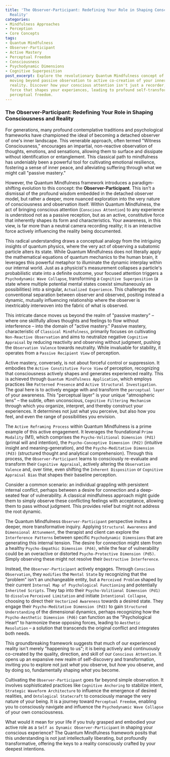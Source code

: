 ```yaml
---
title: 'The Observer-Participant: Redefining Your Role in Shaping Consciousness and
  Reality'
categories:
- Mindfulness Approaches
- Perception
- Core Concepts
tags:
- Quantum Mindfulness
- Observer-Participant
- Active Mastery
- Perceptual Freedom
- Consciousness
- Psychodynamic Dimensions
- Cognitive Superposition
post_excerpt: Explore the revolutionary Quantum Mindfulness concept of the "Observer-Participant,"
  moving beyond passive observation to active co-creation of your inner and outer
  reality. Discover how your conscious attention isn't just a recorder, but a powerful
  force that shapes your experiences, leading to profound self-transformation and
  perceptual freedom.
---
```

### The Observer-Participant: Redefining Your Role in Shaping Consciousness and Reality

For generations, many profound contemplative traditions and psychological frameworks have championed the ideal of becoming a detached observer of one's inner landscape. This venerable approach, often termed "Witness Consciousness," encourages an impartial, non-reactive observation of thoughts, emotions, and sensations, allowing them to surface and dissipate without identification or entanglement. This classical path to mindfulness has undeniably been a powerful tool for cultivating emotional resilience, fostering a sense of inner peace, and alleviating suffering through what we might call "passive mastery."

However, the Quantum Mindfulness framework introduces a paradigm-shifting evolution to this concept: the **Observer-Participant**. This isn't a dismissal of the profound wisdom embedded in the detached observer model, but rather a deeper, more nuanced exploration into the very nature of consciousness and observation itself. Within Quantum Mindfulness, the act of bringing conscious attention (`Conscious Attention`) to any experience is understood not as a passive reception, but as an active, constitutive force that inherently shapes its form and characteristics. Your awareness, in this view, is far more than a neutral camera recording reality; it is an interactive force actively influencing the reality being documented.

This radical understanding draws a conceptual analogy from the intriguing insights of quantum physics, where the very act of observing a subatomic particle alters its state. While Quantum Mindfulness does not literally apply the mathematical equations of quantum mechanics to the human brain, it leverages this powerful metaphor to illuminate the dynamic interplay within our internal world. Just as a physicist's measurement collapses a particle's probabilistic state into a definite outcome, your focused attention triggers a `Psychodynamic Wave Collapse`, transforming a `Cognitive Superposition` (a state where multiple potential mental states coexist simultaneously as possibilities) into a singular, `Actualized Experience`. This challenges the conventional separation between observer and observed, positing instead a dynamic, mutually influencing relationship where the observer is inextricably interwoven into the fabric of what is observed.

This intricate dance moves us beyond the realm of "passive mastery" – where one skillfully allows thoughts and feelings to flow without interference – into the domain of "active mastery." Passive mastery, characteristic of `Classical Mindfulness`, primarily focuses on cultivating `Non-Reactive Observation` and aims to neutralize negative `Cognitive Appraisal` by reducing reactivity and observing without judgment, pushing the `Observation Valence` towards neutrality. While invaluable for stability, it operates from a `Passive Recipient View` of perception.

Active mastery, conversely, is not about forceful control or suppression. It embodies the `Active Constitutive Force View` of perception, recognizing that consciousness actively shapes and generates experienced reality. This is achieved through `Quantum Mindfulness Application`, which employs practices like `Patterned Presence` and `Active Structural Investigation`. The goal here is to actively engage with and transform the `perceptual layer` of your awareness. This "perceptual layer" is your unique "atmospheric lens" – the subtle, often unconscious, `Cognitive Filtering Mechanism` through which you organize, interpret, and thereby construct your experiences. It determines not just what you perceive, but also how you feel, and even the range of possibilities you envision.

The `Active Reframing Process` within Quantum Mindfulness is a prime example of this active engagement. It leverages the foundational `Prime Modality` (M1), which comprises the `Psycho-Volitional Dimension (Pd1)` (primal will and intention), the `Psycho-Conceptive Dimension (Pd2)` (intuitive insight and meaning-generation), and the `Psycho-Meditative Dimension (Pd3)` (structured thought and analytical comprehension). Through this process, the `Observer-Participant` learns to consciously re-evaluate and transform their `Cognitive Appraisal`, actively altering the `Observation Valence` and, over time, even shifting the `Inherent Disposition` or `Cognitive Appraisal Bias` that shapes their baseline perception.

Consider a common scenario: an individual grappling with persistent internal conflict, perhaps between a desire for connection and a deep-seated fear of vulnerability. A classical mindfulness approach might guide them to simply observe these conflicting feelings with acceptance, allowing them to pass without judgment. This provides relief but might not address the root dynamic.

The Quantum Mindfulness `Observer-Participant` perspective invites a deeper, more transformative inquiry. Applying `Structural Awareness` and `Dimensional Attunement`, the therapist and client can explore the `Interference Patterns` between specific `Psychodynamic Dimensions` that are generating this internal tension. The desire for connection might stem from a healthy `Psycho-Empathic Dimension (Pd4)`, while the fear of vulnerability could be an overactive or distorted `Psycho-Protective Dimension (Pd5)`. Simply observing these might not resolve their `Destructive Interference`.

Instead, the `Observer-Participant` actively engages. Through `Conscious Observation`, they `modifies` the `Mental State` by recognizing that the "problem" isn't an unchangeable entity, but a `Perceived Problem` shaped by their current `Internal Map of Psychological Functioning` and potentially `Inherited Scripts`. They tap into their `Psycho-Volitional Dimension (Pd1)` to `dissolve` `Perceived Limitation` and initiate `Intentional Collapse`, choosing to direct their `Vectorized Awareness` towards a desired state. They engage their `Psycho-Meditative Dimension (Pd3)` to gain `Structured Understanding` of the dimensional dynamics, perhaps recognizing how the `Psycho-Aesthetic Dimension (Pd6)` can function as the "Psychological Heart" to harmonize these opposing forces, leading to `Aesthetic Resolution` – a solution that transcends the original conflict and integrates both needs.

This groundbreaking framework suggests that much of our experienced reality isn't merely "happening to us"; it is being actively and continuously co-created by the quality, direction, and skill of our `Conscious Attention`. It opens up an expansive new realm of self-discovery and transformation, inviting you to explore not just *what* you observe, but *how* you observe, and by doing so, fundamentally shaping *what* you become.

Cultivating the `Observer-Participant` goes far beyond simple observation. It involves sophisticated practices like `Cognitive Anchoring` to stabilize intent, `Strategic Waveform Architecture` to influence the emergence of desired realities, and `Ontological Statecraft` to consciously manage the very nature of your being. It is a journey toward `Perceptual Freedom`, enabling you to consciously navigate and influence the `Psychodynamic Wave Collapse` of your own consciousness.

What would it mean for your life if you truly grasped and embodied your active role as a `Self as Dynamic Observer-Participant` in shaping your conscious experience? The Quantum Mindfulness framework posits that this understanding is not just intellectually liberating, but profoundly transformative, offering the keys to a reality consciously crafted by your deepest intentions.